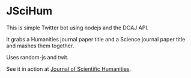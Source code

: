 # JSciHum

This is simple Twitter bot using nodejs and the DOAJ API.

It grabs a Humanities journal paper title and a Science journal paper title and mashes them together.

Uses random-js and twit.

See it in action at [Journal of Scientific Humanities](https://twitter.com/SciHum_Journal).